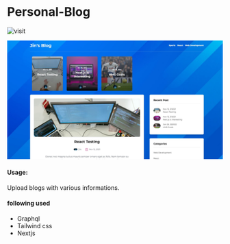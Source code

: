 # Personal-Blog

![visit](https://react-blog-lemon.vercel.app/)

![](/public/screenshot1.JPG)

#### Usage:
Upload blogs with various informations.

#### following used
- Graphql
- Tailwind css
- Nextjs
